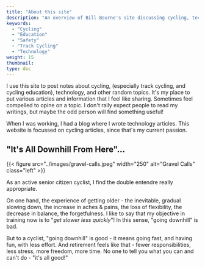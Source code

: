 ```yaml
---
title: "About this site"
description: "An overview of Bill Bourne's site discussing cycling, technology and other topics"
keywords:
  - "Cycling"
  - "Education"
  - "Safety"
  - "Track Cycling"
  - "Technology"
weight: 15
thumbnail: 
type: doc
---
```


I use this site to post notes about cycling, (especially track cycling, and cycling education), technology, and other random topics. It's my place to put various articles and information that I feel like sharing. Sometimes feel compelled to opine on a topic. I don't rally expect people to read my writings, but maybe the odd person will find something useful!

When I was working, I had a blog where I wrote technology articles. This website is focussed on cycling articles, since that's my current passion.

## "It's All Downhill From Here"...

{{< figure src="../images/gravel-calls.jpeg" width="250" alt="Gravel Calls" class="left" >}}

As an active senior citizen cyclist, I find the double entendre really appropriate.

On one hand, the experience of getting older - the inevitable, gradual slowing down, the increase in aches & pains, the loss of flexibility, the decrease in balance, the forgetfulness. I like to say that my objective in training now is to "_get slower less quickly_"! In this sense, "going downhill" is bad.

But to a cyclist, "going downhill" is good - it means going fast, and having fun, with less effort. And retirement feels like that - fewer responsibilities, less stress, more freedom, more time. No one to tell you what you can and can't do - "it's all good!"
